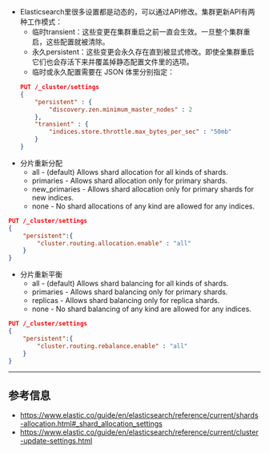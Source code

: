 * Elasticsearch里很多设置都是动态的，可以通过API修改。集群更新API有两种工作模式：
  - 临时transient：这些变更在集群重启之前一直会生效。一旦整个集群重启，这些配置就被清除。
  - 永久persistent：这些变更会永久存在直到被显式修改。即使全集群重启它们也会存活下来并覆盖掉静态配置文件里的选项。
  - 临时或永久配置需要在 JSON 体里分别指定：
  ```json
  PUT /_cluster/settings
  {
      "persistent" : {
          "discovery.zen.minimum_master_nodes" : 2 
      },
      "transient" : {
          "indices.store.throttle.max_bytes_per_sec" : "50mb" 
      }
  }

* 分片重新分配
  - all - (default) Allows shard allocation for all kinds of shards.
  - primaries - Allows shard allocation only for primary shards.
  - new_primaries - Allows shard allocation only for primary shards for new indices.
  - none - No shard allocations of any kind are allowed for any indices.
```json
PUT /_cluster/settings
{
    "persistent":{
        "cluster.routing.allocation.enable" : "all"
    }
}
```


* 分片重新平衡
  - all - (default) Allows shard balancing for all kinds of shards.
  - primaries - Allows shard balancing only for primary shards.
  - replicas - Allows shard balancing only for replica shards.
  - none - No shard balancing of any kind are allowed for any indices.
```json
PUT /_cluster/settings
{
    "persistent":{
        "cluster.routing.rebalance.enable" : "all"
    }
}
```
---
## 参考信息
- https://www.elastic.co/guide/en/elasticsearch/reference/current/shards-allocation.html#_shard_allocation_settings
- https://www.elastic.co/guide/en/elasticsearch/reference/current/cluster-update-settings.html